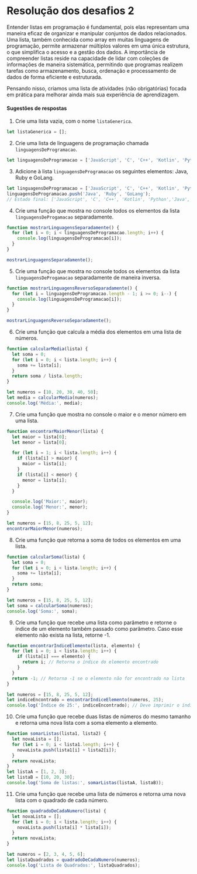 # Resolução dos desafios 2

Entender listas em programação é fundamental, pois elas representam uma maneira eficaz de organizar e manipular conjuntos de dados relacionados. Uma lista, também conhecida como array em muitas linguagens de programação, permite armazenar múltiplos valores em uma única estrutura, o que simplifica o acesso e a gestão dos dados. A importância de compreender listas reside na capacidade de lidar com coleções de informações de maneira sistemática, permitindo que programas realizem tarefas como armazenamento, busca, ordenação e processamento de dados de forma eficiente e estruturada.

Pensando nisso, criamos uma lista de atividades (não obrigatórias) focada em prática para melhorar ainda mais sua experiência de aprendizagem.
[]()

#### Sugestões de respostas

1) Crie uma lista vazia, com o nome `listaGenerica`.
```js
let listaGenerica = [];
```

2) Crie uma lista de linguagens de programação chamada `linguagensDeProgramacao`.

```js
let linguagensDeProgramacao = ['JavaScript', 'C', 'C++', 'Kotlin', 'Python'];
```
3) Adicione à lista `linguagensDeProgramacao` os seguintes elementos: Java, Ruby e GoLang.

```js
let linguagensDeProgramacao = ['JavaScript', 'C', 'C++', 'Kotlin', 'Python'];
linguagensDeProgramacao.push('Java', 'Ruby', 'GoLang');
// Estado final: ['JavaScript', 'C', 'C++', 'Kotlin', 'Python','Java', 'Ruby', 'GoLang']
```
4) Crie uma função que mostra no console todos os elementos da lista `linguagensDeProgamacao` separadamente.

```js
function mostrarLinguagensSeparadamente() {
  for (let i = 0; i < linguagensDeProgramacao.length; i++) {
    console.log(linguagensDeProgramacao[i]);
  }
}

mostrarLinguagensSeparadamente();
```
5) Crie uma função que mostra no console todos os elementos da lista `linguagensDeProgamacao` separadamente de maneira inversa.

```js
function mostrarLinguagensReversoSeparadamente() {
  for (let i = linguagensDeProgramacao.length - 1; i >= 0; i--) {
    console.log(linguagensDeProgramacao[i]);
  }
}

mostrarLinguagensReversoSeparadamente();

```
6) Crie uma função que calcula a média dos elementos em uma lista de números.

```js
function calcularMedia(lista) {
  let soma = 0;
  for (let i = 0; i < lista.length; i++) {
    soma += lista[i];
  }
  return soma / lista.length;
}

let numeros = [10, 20, 30, 40, 50];
let media = calcularMedia(numeros);
console.log('Média:', media);
```
7) Crie uma função que mostra no console o maior e o menor número em uma lista.

```js
function encontrarMaiorMenor(lista) {
  let maior = lista[0];
  let menor = lista[0];

  for (let i = 1; i < lista.length; i++) {
    if (lista[i] > maior) {
      maior = lista[i];
    }
    if (lista[i] < menor) {
      menor = lista[i];
    }
  }

  console.log('Maior:', maior);
  console.log('Menor:', menor);
}

let numeros = [15, 8, 25, 5, 12];
encontrarMaiorMenor(numeros);
```
8) Crie uma função que retorna a soma de todos os elementos em uma lista.

```js
function calcularSoma(lista) {
  let soma = 0;
  for (let i = 0; i < lista.length; i++) {
    soma += lista[i];
  }
  return soma;
}

let numeros = [15, 8, 25, 5, 12];
let soma = calcularSoma(numeros);
console.log('Soma:', soma);
```
9) Crie uma função que recebe uma lista como parâmetro e retorne o índice de um elemento também passado como parâmetro. Caso esse elemento não exista na lista, retorne -1.

```js
function encontrarIndiceElemento(lista, elemento) {
  for (let i = 0; i < lista.length; i++) {
    if (lista[i] === elemento) {
      return i; // Retorna o índice do elemento encontrado
    }
  }
  return -1; // Retorna -1 se o elemento não for encontrado na lista
}

let numeros = [15, 8, 25, 5, 12];
let indiceEncontrado = encontrarIndiceElemento(numeros, 25);
console.log('Índice de 25:', indiceEncontrado); // Deve imprimir o índice 2

```
10)  Crie uma função que recebe duas listas de números do mesmo tamanho e retorna uma nova lista com a soma elemento a elemento.

```js
function somarListas(lista1, lista2) {
  let novaLista = [];
  for (let i = 0; i < lista1.length; i++) {
    novaLista.push(lista1[i] + lista2[i]);
  }
  return novaLista;
}
let listaA = [1, 2, 3];
let listaB = [10, 20, 30];
console.log('Soma de listas:', somarListas(listaA, listaB));
```
11)  Crie uma função que recebe uma lista de números e retorna uma nova lista com o quadrado de cada número.

```js
function quadradoDeCadaNumero(lista) {
  let novaLista = [];
  for (let i = 0; i < lista.length; i++) {
    novaLista.push(lista[i] * lista[i]);
  }
  return novaLista;
}

let numeros = [2, 3, 4, 5, 6];
let listaQuadrados = quadradoDeCadaNumero(numeros);
console.log('Lista de Quadrados:', listaQuadrados);
```
